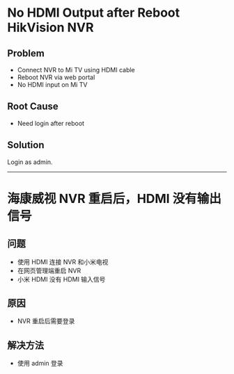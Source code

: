 # No HDMI Output after Reboot HikVision NVR

## Problem
* Connect NVR to Mi TV using HDMI cable
* Reboot NVR via web portal
* No HDMI input on Mi TV

## Root Cause
* Need login after reboot

## Solution
Login as admin.

-------------------

# 海康威视 NVR 重启后，HDMI 没有输出信号

## 问题
* 使用 HDMI 连接 NVR 和小米电视
* 在网页管理端重启 NVR
* 小米 HDMI 没有 HDMI 输入信号

## 原因
* NVR 重启后需要登录

## 解决方法
* 使用 admin 登录
